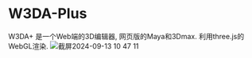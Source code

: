 # W3DA-Plus
W3DA+ 是一个Web端的3D编辑器, 网页版的Maya和3Dmax. 利用three.js的WebGL渲染.
![截屏2024-09-13 10 47 11](https://github.com/user-attachments/assets/5ced2149-e437-486b-a46f-bc53c69069ec)

